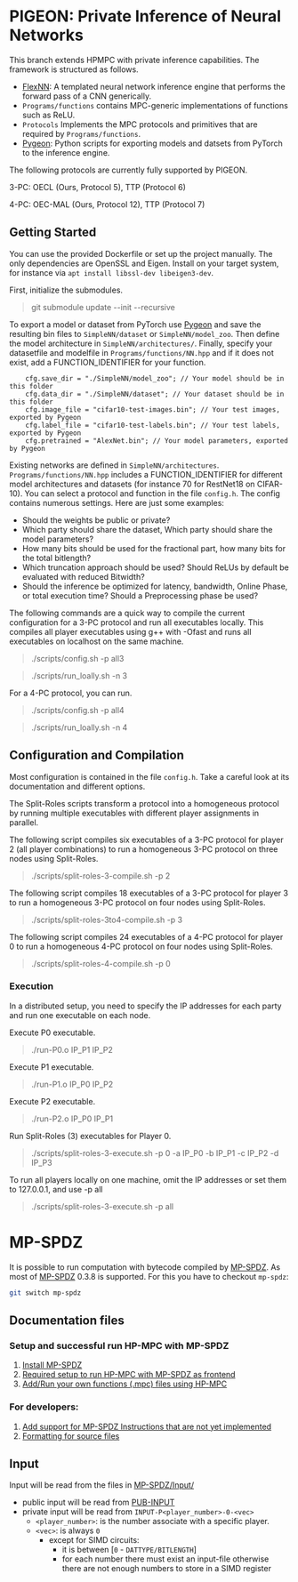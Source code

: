 # PIGEON: Private Inference of Neural Networks

This branch extends HPMPC with private inference capabilities. The framework is structured as follows.

* [FlexNN](https://github.com/chart21/flexNN/tree/hpmpc): A templated neural network inference engine that performs the forward pass of a CNN generically.
* `Programs/functions` contains MPC-generic implementations of functions such as ReLU.
* `Protocols` Implements the MPC protocols and primitives that are required by `Programs/functions`.
* [Pygeon](https://github.com/chart21/Pygeon): Python scripts for exporting models and datsets from PyTorch to the inference engine. 

The following protocols are currently fully supported by PIGEON.

3-PC: OECL (Ours, Protocol 5), TTP (Protocol 6)

4-PC: OEC-MAL (Ours, Protocol 12), TTP (Protocol 7)

## Getting Started

You can use the provided Dockerfile or set up the project manually.
The only dependencies are OpenSSL and Eigen. Install on your target system, for instance via ```apt install libssl-dev libeigen3-dev```.

First, initialize the submodules.
> git submodule update --init --recursive

To export a model or dataset from PyTorch use [Pygeon](https://github.com/chart21/pygeon) and save the resulting bin files to `SimpleNN/dataset` or `SimpleNN/model_zoo`. Then define the model architecture in `SimpleNN/architectures/`. Finally, specify your datasetfile and modelfile in `Programs/functions/NN.hpp` and if it does not exist, add a FUNCTION_IDENTIFIER for your function.
```
    cfg.save_dir = "./SimpleNN/model_zoo"; // Your model should be in this folder
    cfg.data_dir = "./SimpleNN/dataset"; // Your dataset should be in this folder
    cfg.image_file = "cifar10-test-images.bin"; // Your test images, exported by Pygeon
    cfg.label_file = "cifar10-test-labels.bin"; // Your test labels, exported by Pygeon
    cfg.pretrained = "AlexNet.bin"; // Your model parameters, exported by Pygeon
```

Existing networks are defined in `SimpleNN/architectures`. `Programs/functions/NN.hpp` includes a FUNCTION_IDENTIFIER for different model architectures and datasets (for instance 70 for RestNet18 on CIFAR-10). 
You can select a protocol and function in the file `config.h`. The config contains numerous settings. Here are just some examples: 
* Should the weights be public or private?
* Which party should share the dataset, Which party should share the model parameters?
* How many bits should be used for the fractional part, how many bits for the total bitlength?
* Which truncation approach should be used? Should ReLUs by default be evaluated with reduced Bitwidth?
* Should the inference be optimized for latency, bandwidth, Online Phase, or total execution time? Should a Preprocessing phase be used?


The following commands are a quick way to compile the current configuration for a 3-PC protocol and run all executables locally. This compiles all player executables using g++ with -Ofast and runs all executables on localhost on the same machine.
> ./scripts/config.sh -p all3

> ./scripts/run_loally.sh -n 3

For a 4-PC protocol, you can run.

> ./scripts/config.sh -p all4

> ./scripts/run_loally.sh -n 4

## Configuration and Compilation

Most configuration is contained in the file `config.h`. Take a careful look at its documentation and different options.

The Split-Roles scripts transform a protocol into a homogeneous protocol by running multiple executables with different player assignments in parallel.

The following script compiles six executables of a 3-PC protocol for player 2 (all player combinations) to run a homogeneous 3-PC protocol on three nodes using Split-Roles.
> ./scripts/split-roles-3-compile.sh -p 2

The following script compiles 18 executables of a 3-PC protocol for player 3 to run a homogeneous 3-PC protocol on four nodes using Split-Roles.
> ./scripts/split-roles-3to4-compile.sh -p 3

The following script compiles 24 executables of a 4-PC protocol for player 0 to run a homogeneous 4-PC protocol on four nodes using Split-Roles.
> ./scripts/split-roles-4-compile.sh -p 0


### Execution

In a distributed setup, you need to specify the IP addresses for each party and run one executable on each node.

Execute P0 executable.
> ./run-P0.o IP_P1 IP_P2

Execute P1 executable.
> ./run-P1.o IP_P0 IP_P2

Execute P2 executable.
> ./run-P2.o IP_P0 IP_P1


Run Split-Roles (3) executables for Player 0.
> ./scripts/split-roles-3-execute.sh -p 0 -a IP_P0 -b IP_P1 -c IP_P2 -d IP_P3

To run all players locally on one machine, omit the IP addresses or set them to 127.0.0.1, and use -p all
> ./scripts/split-roles-3-execute.sh -p all


# MP-SPDZ

It is possible to run computation with bytecode compiled by [MP-SPDZ](https://github.com/data61/MP-SPDZ). As most of [MP-SPDZ](https://github.com/data61/MP-SPDZ/releases?page=1) 0.3.8 is supported. For this you have to checkout `mp-spdz`:

```sh
git switch mp-spdz
```

## Documentation files

### Setup and successful run HP-MPC with MP-SPDZ

1. [Install MP-SPDZ](MP-SPDZ/docs/install_mpspdz.md)
2. [Required setup to run HP-MPC with MP-SPDZ as frontend](MP-SPDZ/docs/run_hpmpc_with_MPSPDZ.md)
3. [Add/Run your own functions (.mpc) files using HP-MPC](MP-SPDZ/docs/add_new_functions.md)

### For developers:

1. [Add support for MP-SPDZ Instructions that are not yet implemented](MP-SPDZ/docs/add_new_instructions.md)
2. [Formatting for source files](MP-SPDZ/docs/formatting.md)

## Input

Input will be read from the files in [MP-SPDZ/Input/](MP-SPDZ/Input/)

- public input will be read from [PUB-INPUT](MP-SPDZ/Input/PUB-INPUT)
- private input will be read from `INPUT-P<player_number>-0-<vec>`
    - `<player_number>`: is the number associate with a specific player.
    - `<vec>`: is always `0` 
        - except for SIMD circuits:
            - it is between [`0` - `DATTYPE/BITLENGTH`]
            - for each number there must exist an input-file otherwise there are
              not enough numbers to store in a SIMD register
